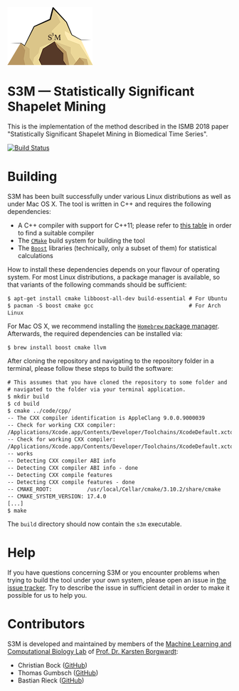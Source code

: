 ![](./data/s3m_logo.png)
# S3M &mdash; Statistically Significant Shapelet Mining

This is the implementation of the method described in the ISMB 2018 paper "Statistically Significant Shapelet Mining in Biomedical Time Series".

[![Build Status](https://travis-ci.com/BorgwardtLab/S3M.svg?token=6PepXoG2x1QhsqBnBzHF&branch=master)](https://travis-ci.com/BorgwardtLab/S3M)

# Building

S3M has been built successfully under various Linux distributions as
well as under Mac OS X. The tool is written in C++ and requires the
following dependencies:

* A C++ compiler with support for C++11; please refer to [this table](https://en.cppreference.com/w/cpp/compiler_support)
  in order to find a suitable compiler
* The [`CMake`](https://cmake.org) build system for building the tool
* The [`Boost`](http://www.boost.org) libraries&nbsp;(technically, only a subset
  of them) for statistical calculations

How to install these dependencies depends on your flavour of operating system.
For most Linux distributions, a package manager is available, so that variants
of the following commands should be sufficient:

    $ apt-get install cmake libboost-all-dev build-essential # For Ubuntu
    $ pacman -S boost cmake gcc                              # For Arch Linux

For Mac OS X, we recommend installing the [`Homebrew` package manager](https://brew.sh). Afterwards,
the required dependencies can be installed via:

    $ brew install boost cmake llvm

After cloning the repository and navigating to the repository folder in
a terminal, please follow these steps to build the software:

    # This assumes that you have cloned the repository to some folder and
    # navigated to the folder via your terminal application.
    $ mkdir build
    $ cd build
    $ cmake ../code/cpp/
    -- The CXX compiler identification is AppleClang 9.0.0.9000039
    -- Check for working CXX compiler: /Applications/Xcode.app/Contents/Developer/Toolchains/XcodeDefault.xctoolchain/usr/bin/c++
    -- Check for working CXX compiler: /Applications/Xcode.app/Contents/Developer/Toolchains/XcodeDefault.xctoolchain/usr/bin/c++ -- works
    -- Detecting CXX compiler ABI info
    -- Detecting CXX compiler ABI info - done
    -- Detecting CXX compile features
    -- Detecting CXX compile features - done
    -- CMAKE_ROOT:           /usr/local/Cellar/cmake/3.10.2/share/cmake
    -- CMAKE_SYSTEM_VERSION: 17.4.0
    [...]
    $ make

The `build` directory should now contain the `s3m` executable.

# Help

If you have questions concerning S3M or you encounter problems when
trying to build the tool under your own system, please open an issue in
[the issue tracker](https://github.com/BorgwardtLab/S3M/issues). Try to
describe the issue in sufficient detail in order to make it possible for
us to help you.

# Contributors

S3M is developed and maintained by members of the [Machine Learning and
Computational Biology Lab](https://www.bsse.ethz.ch/mlcb) of [Prof. Dr.
Karsten Borgwardt](https://www.bsse.ethz.ch/mlcb/karsten.html):

- Christian Bock ([GitHub](https://github.com/chrisby))
- Thomas Gumbsch ([GitHub](https://github.com/tgumbsch))
- Bastian Rieck ([GitHub](https://github.com/Submanifold))
